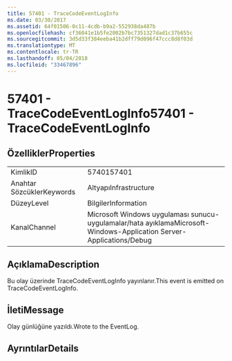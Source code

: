 ```yaml
---
title: 57401 - TraceCodeEventLogInfo
ms.date: 03/30/2017
ms.assetid: 64f01506-0c11-4cdb-b9a2-552938da487b
ms.openlocfilehash: cf36041e1b5fe2002b7bc7351327dad1c37b655c
ms.sourcegitcommit: 3d5d33f384eeba41b2dff79d096f47ccc8d8f03d
ms.translationtype: MT
ms.contentlocale: tr-TR
ms.lasthandoff: 05/04/2018
ms.locfileid: "33467896"
---
```

# <a name="57401---tracecodeeventloginfo"></a><span data-ttu-id="07810-102">57401 - TraceCodeEventLogInfo</span><span class="sxs-lookup"><span data-stu-id="07810-102">57401 - TraceCodeEventLogInfo</span></span>
## <a name="properties"></a><span data-ttu-id="07810-103">Özellikler</span><span class="sxs-lookup"><span data-stu-id="07810-103">Properties</span></span>  
  
|||  
|-|-|  
|<span data-ttu-id="07810-104">Kimlik</span><span class="sxs-lookup"><span data-stu-id="07810-104">ID</span></span>|<span data-ttu-id="07810-105">57401</span><span class="sxs-lookup"><span data-stu-id="07810-105">57401</span></span>|  
|<span data-ttu-id="07810-106">Anahtar Sözcükler</span><span class="sxs-lookup"><span data-stu-id="07810-106">Keywords</span></span>|<span data-ttu-id="07810-107">Altyapı</span><span class="sxs-lookup"><span data-stu-id="07810-107">Infrastructure</span></span>|  
|<span data-ttu-id="07810-108">Düzey</span><span class="sxs-lookup"><span data-stu-id="07810-108">Level</span></span>|<span data-ttu-id="07810-109">Bilgiler</span><span class="sxs-lookup"><span data-stu-id="07810-109">Information</span></span>|  
|<span data-ttu-id="07810-110">Kanal</span><span class="sxs-lookup"><span data-stu-id="07810-110">Channel</span></span>|<span data-ttu-id="07810-111">Microsoft Windows uygulaması sunucu-uygulamalar/hata ayıklama</span><span class="sxs-lookup"><span data-stu-id="07810-111">Microsoft-Windows-Application Server-Applications/Debug</span></span>|  
  
## <a name="description"></a><span data-ttu-id="07810-112">Açıklama</span><span class="sxs-lookup"><span data-stu-id="07810-112">Description</span></span>  
 <span data-ttu-id="07810-113">Bu olay üzerinde TraceCodeEventLogInfo yayınlanır.</span><span class="sxs-lookup"><span data-stu-id="07810-113">This event is emitted on TraceCodeEventLogInfo.</span></span>  
  
## <a name="message"></a><span data-ttu-id="07810-114">İleti</span><span class="sxs-lookup"><span data-stu-id="07810-114">Message</span></span>  
 <span data-ttu-id="07810-115">Olay günlüğüne yazıldı.</span><span class="sxs-lookup"><span data-stu-id="07810-115">Wrote to the EventLog.</span></span>  
  
## <a name="details"></a><span data-ttu-id="07810-116">Ayrıntılar</span><span class="sxs-lookup"><span data-stu-id="07810-116">Details</span></span>
